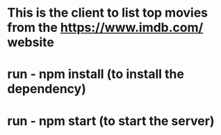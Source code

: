 # This is the client to list top movies from the  https://www.imdb.com/ website

# run  - npm install (to install the dependency)

# run - npm start (to start the server)